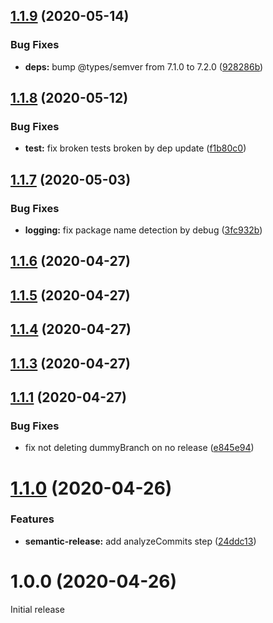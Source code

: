 ## [1.1.9](https://github.com/JuroOravec/semantic-release-changelog-update/compare/v1.1.8...v1.1.9) (2020-05-14)


### Bug Fixes

* **deps:** bump @types/semver from 7.1.0 to 7.2.0 ([928286b](https://github.com/JuroOravec/semantic-release-changelog-update/commit/928286b8c76e5af44f856ed1b31e78dedf04591f))

## [1.1.8](https://github.com/JuroOravec/semantic-release-changelog-update/compare/v1.1.7...v1.1.8) (2020-05-12)


### Bug Fixes

* **test:** fix broken tests broken by dep update ([f1b80c0](https://github.com/JuroOravec/semantic-release-changelog-update/commit/f1b80c024610e343d93eedd0fb21330fbd366c87))

## [1.1.7](https://github.com/JuroOravec/semantic-release-changelog-update/compare/v1.1.6...v1.1.7) (2020-05-03)


### Bug Fixes

* **logging:** fix package name detection by debug ([3fc932b](https://github.com/JuroOravec/semantic-release-changelog-update/commit/3fc932b052898373325759624116e06a07a58be6))

## [1.1.6](https://github.com/JuroOravec/semantic-release-changelog-update/compare/v1.1.5...v1.1.6) (2020-04-27)

## [1.1.5](https://github.com/JuroOravec/semantic-release-changelog-update/compare/v1.1.4...v1.1.5) (2020-04-27)

## [1.1.4](https://github.com/JuroOravec/semantic-release-changelog-update/compare/v1.1.3...v1.1.4) (2020-04-27)

## [1.1.3](https://github.com/JuroOravec/semantic-release-changelog-update/compare/v1.1.2...v1.1.3) (2020-04-27)

## [1.1.1](https://github.com/JuroOravec/semantic-release-changelog-update/compare/v1.1.0...v1.1.1) (2020-04-27)


### Bug Fixes

* fix not deleting dummyBranch on no release ([e845e94](https://github.com/JuroOravec/semantic-release-changelog-update/commit/e845e945faf828966a82c6a3b8a3d181c17a6057))

# [1.1.0](https://github.com/JuroOravec/semantic-release-changelog-update/compare/v1.0.0...v1.1.0) (2020-04-26)


### Features

* **semantic-release:** add analyzeCommits step ([24ddc13](https://github.com/JuroOravec/semantic-release-changelog-update/commit/24ddc13e662f6cf0f4cacd413a4a35faa9caaf6a))

# 1.0.0 (2020-04-26)

Initial release

